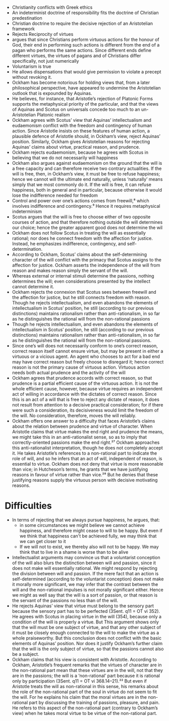 - Christianity conflicts with Greek ethics
- An indeterminist doctrine of responsibility fits the doctrine of Christian predestination
- Christian doctrine to require the decisive rejection of an Aristotelian framework
- Rejects Reciprocity of virtues
- argues that since Christians perform virtuous actions for the honour of God, their end in performing such actions is different from the end of a pagan who performs the same actions. Since different ends define different virtues, the virtues of pagans and of Christians differ specifically, not just numerically
- Voluntarism is true
- He allows dispensations that would give permission to violate a precept without revoking it. 
- Ockham has become notorious for holding views that, from a later philosophical perspective, have appeared to undermine the Aristotelian outlook that is expounded by Aquinas.
- He believes, for instance, that Aristotle’s rejection of Platonic Forms supports the metaphysical priority of the particular, and that the views of Aquinas and Scotus on universals concede too much to an un-Aristotelian Platonic realism
- Ockham agrees with Scotus’ view that Aquinas’ intellectualism and eudaemonism conflict with the freedom and contingency of human action. Since Aristotle insists on these features of human action, a plausible defence of Aristotle should, in Ockham’s view, reject Aquinas’ position. Similarly, Ockham gives Aristotelian reasons for rejecting Aquinas’ claims about virtue, practical reason, and prudence. 
- Ockham rejects eudaemonism, because he agrees with Scotus in believing that we do not necessarily will happiness
- Ockham also argues against eudaemonism on the ground that the will is a free capacity and can therefore receive two contrary actualities. If the will is free, then, in Ockham’s view, it must be free to refuse happiness; hence we cannot will the ultimate end naturally, unless ‘naturally’ means simply that we most commonly do it. If the will is free, it can refuse happiness, both in general and in particular, because otherwise it would lose the indifference needed for freedom 
- Control and power over one’s actions comes from freewill,⁸ which involves indifference and contingency.⁹ Hence it requires metaphysical indeterminism 
- Scotus argues that the will is free to choose either of two opposite courses of action, and that therefore nothing outside the will determines our choice; hence the greater apparent good does not determine the wil 
- Ockham does not follow Scotus in treating the will as essentially rational; nor does he connect freedom with the affection for justice. Instead, he emphasizes indifference, contingency, and self-determination. 
- According to Ockham, Scotus’ claims about the self-determining character of the will conflict with the primacy that Scotus assigns to the affection for justice. Ockham asserts the independence of the will from reason and makes reason simply the servant of the will. 
- Whereas external or internal stimuli determine the passions, nothing determines the will; even considerations presented by the intellect cannot determine it. 
- Ockham rejects the connexion that Scotus sees between freewill and the affection for justice, but he still connects freedom with reason. Though he rejects intellectualism, and even abandons the elements of intellectualism in Scotus’ position, he still (according to our previous distinctions) maintains rationalism rather than anti-rationalism, in so far as he distinguishes the rational will from the non-rational passions 
- Though he rejects intellectualism, and even abandons the elements of intellectualism in Scotus’ position, he still (according to our previous distinctions) maintains rationalism rather than anti-rationalism, in so far as he distinguishes the rational will from the non-rational passions.
- Since one’s will does not necessarily conform to one’s correct reason, correct reason itself cannot ensure virtue, but may be present in either a virtuous or a vicious agent.
An agent who chooses to act for a bad end may have correct reason but freely choose to disregard it; hence correct reason is not the primary cause of virtuous action. Virtuous action needs both actual prudence and the activity of the will
- Ockham agrees that prudence accords with correct reason, so that prudence is a partial efficient cause of the virtuous action. It is not the whole efficient cause, however, because virtue requires an independent act of willing in accordance with the dictates of correct reason. Since this is an act of a will that is free to reject any dictate of reason, it does not result from attention to a decisive practical consideration; for if there were such a consideration, its decisiveness would limit the freedom of the will. No consideration, therefore, moves the will reliably. 
- Ockham offers one answer to a difficulty that faces Aristotle’s claims about the relation between prudence and virtue of character. When Aristotle claims that virtue makes the end right and prudence the means, we might take this in an anti-rationalist sense, so as to imply that correctly-oriented passions make the end right.²⁷ Ockham approaches this anti-rationalist interpretation, though he does not completely accept it. He takes Aristotle’s references to a non-rational part to indicate the role of will, and so he infers that an act of will, independent of reason, is essential to virtue. Ockham does not deny that virtue is more reasonable than vice; in Hutcheson’s terms, he grants that we have justifying reasons in favour of virtue rather than vice.²⁸ But he denies that these justifying reasons supply the virtuous person with decisive motivating reasons. 










# Difficulties 

- In terms of rejecting that we always pursue happiness, he argues, that:
    - in some circumstances we might believe we cannot achieve happiness, and therefore might cease to will to be happy. But even if we think that happiness can't be achieved fully, we may think that we can get closer to it      
    - If we will not to exist, we thereby also will not to be happy. We may think that to live in a shame is worse than to be alive
- Intellectualist arguments may convince us that a voluntarist conception of the will also blurs the distinction between will and passion, since it does not make will essentially rational. We might respond by rejecting the division between will and passion. If the mere fact that an action is self-determined (according to the voluntarist conception) does not make it morally more significant, we may infer that the contrast between the will and the non-rational impulses is not morally significant either. Hence we might as well say that the will is a sort of passion, or that reason is the servant of the passions no less than of the will. 
- He rejects Aquinas’ view that virtue must belong to the sensory part because the sensory part has to be perfected (3Sent. q11 = OT vi 352). He agrees with Scotus in placing virtue in the will (354), because only a condition of the will is properly a virtue. But This argument shows only that the will must be one subject of virtue, and that any other subject of it must be closely enough connected to the will to make the virtue as a whole praiseworthy. But this conclusion does not conflict with the basic elements of Aquinas’ position. Nor does it justify Ockham’s further claim that the will is the only subject of virtue, so that the passions cannot also be a subject.
- Ockham claims that his view is consistent with Aristotle. According to Ockham, Aristotle’s frequent remarks that the virtues of character are in the non-rational part mean that these virtues are in the will, not that they are in the passions; the will is a ‘non-rational’ part because it is rational only by participation (3Sent. q11 = OT vi 368.14–21).²² But even if Aristotle treats the will as non-rational in this sense, his remarks about the role of the non-rational part of the soul in virtue do not seem to fit the will. For he explains his claim that the moral virtues are in the non-rational part by discussing the training of passions, pleasure, and pain. He refers to this aspect of the non-rational part (contrary to Ockham’s view) when he takes moral virtue to be virtue of the non-rational part. 